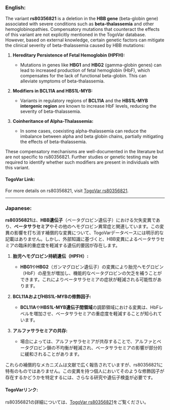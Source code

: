 ### English:
The variant **rs80356821** is a deletion in the **HBB gene** (beta-globin gene) associated with severe conditions such as **beta-thalassemia** and other hemoglobinopathies. Compensatory mutations that counteract the effects of this variant are not explicitly mentioned in the TogoVar database. However, based on external knowledge, certain genetic factors can mitigate the clinical severity of beta-thalassemia caused by HBB mutations:

1. **Hereditary Persistence of Fetal Hemoglobin (HPFH):**
   - Mutations in genes like **HBG1** and **HBG2** (gamma-globin genes) can lead to increased production of fetal hemoglobin (HbF), which compensates for the lack of functional beta-globin. This can alleviate symptoms of beta-thalassemia.

2. **Modifiers in BCL11A and HBS1L-MYB:**
   - Variants in regulatory regions of **BCL11A** and the **HBS1L-MYB intergenic region** are known to increase HbF levels, reducing the severity of beta-thalassemia.

3. **Coinheritance of Alpha-Thalassemia:**
   - In some cases, coexisting alpha-thalassemia can reduce the imbalance between alpha and beta globin chains, partially mitigating the effects of beta-thalassemia.

These compensatory mechanisms are well-documented in the literature but are not specific to rs80356821. Further studies or genetic testing may be required to identify whether such modifiers are present in individuals with this variant.

#### TogoVar Link:
For more details on rs80356821, visit [TogoVar rs80356821](https://togovar.org/variant/tgv371136709).

---

### Japanese:
**rs80356821**は、**HBB遺伝子**（ベータグロビン遺伝子）における欠失変異であり、**ベータサラセミア**やその他のヘモグロビン異常症と関連しています。この変異の影響を打ち消す補償的な変異について、TogoVarデータベースには明示的な記載はありません。しかし、外部知識に基づくと、HBB変異によるベータサラセミアの臨床的重症度を軽減する遺伝的要因が存在します。

1. **胎児ヘモグロビン持続遺伝（HPFH）:**
   - **HBG1**や**HBG2**（ガンマグロビン遺伝子）の変異により胎児ヘモグロビン（HbF）の産生が増加し、機能的なベータグロビンの欠乏を補うことができます。これによりベータサラセミアの症状が軽減される可能性があります。

2. **BCL11AおよびHBS1L-MYBの修飾因子:**
   - **BCL11A**や**HBS1L-MYB遺伝子間領域**の調節領域における変異は、HbFレベルを増加させ、ベータサラセミアの重症度を軽減することが知られています。

3. **アルファサラセミアの共存:**
   - 場合によっては、アルファサラセミアが共存することで、アルファとベータグロビン鎖の不均衡が軽減され、ベータサラセミアの影響が部分的に緩和されることがあります。

これらの補償的なメカニズムは文献で広く報告されていますが、rs80356821に特有のものではありません。この変異を持つ個人においてそのような修飾因子が存在するかどうかを特定するには、さらなる研究や遺伝子検査が必要です。

#### TogoVarリンク:
rs80356821の詳細については、[TogoVar rs80356821](https://togovar.org/variant/tgv371136709)をご覧ください。